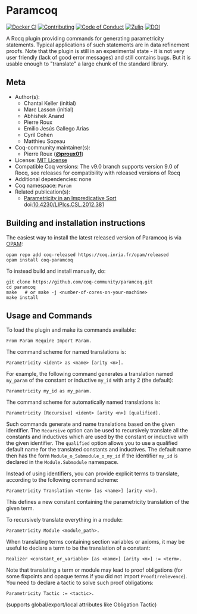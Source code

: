 <!---
This file was generated from `meta.yml`, please do not edit manually.
Follow the instructions on https://github.com/coq-community/templates to regenerate.
--->
# Paramcoq

[![Docker CI][docker-action-shield]][docker-action-link]
[![Contributing][contributing-shield]][contributing-link]
[![Code of Conduct][conduct-shield]][conduct-link]
[![Zulip][zulip-shield]][zulip-link]
[![DOI][doi-shield]][doi-link]

[docker-action-shield]: https://github.com/coq-community/paramcoq/actions/workflows/docker-action.yml/badge.svg?branch=v9.0
[docker-action-link]: https://github.com/coq-community/paramcoq/actions/workflows/docker-action.yml

[contributing-shield]: https://img.shields.io/badge/contributions-welcome-%23f7931e.svg
[contributing-link]: https://github.com/coq-community/manifesto/blob/master/CONTRIBUTING.md

[conduct-shield]: https://img.shields.io/badge/%E2%9D%A4-code%20of%20conduct-%23f15a24.svg
[conduct-link]: https://github.com/coq-community/manifesto/blob/master/CODE_OF_CONDUCT.md

[zulip-shield]: https://img.shields.io/badge/chat-on%20zulip-%23c1272d.svg
[zulip-link]: https://coq.zulipchat.com/#narrow/stream/237663-coq-community-devs.20.26.20users


[doi-shield]: https://zenodo.org/badge/DOI/10.4230/LIPIcs.CSL.2012.381.svg
[doi-link]: https://doi.org/10.4230/LIPIcs.CSL.2012.381

A Rocq plugin providing commands for generating parametricity statements.
Typical applications of such statements are in data refinement proofs.
Note that the plugin is still in an experimental state - it is not very user
friendly (lack of good error messages) and still contains bugs. But it
is usable enough to "translate" a large chunk of the standard library.

## Meta

- Author(s):
  - Chantal Keller (initial)
  - Marc Lasson (initial)
  - Abhishek Anand
  - Pierre Roux
  - Emilio Jesús Gallego Arias
  - Cyril Cohen
  - Matthieu Sozeau
- Coq-community maintainer(s):
  - Pierre Roux ([**@proux01**](https://github.com/proux01))
- License: [MIT License](LICENSE)
- Compatible Coq versions: The v9.0 branch supports version 9.0 of Rocq, see releases for compatibility with released versions of Rocq
- Additional dependencies: none
- Coq namespace: `Param`
- Related publication(s):
  - [Parametricity in an Impredicative Sort](https://hal.archives-ouvertes.fr/hal-00730913/) doi:[10.4230/LIPIcs.CSL.2012.381](https://doi.org/10.4230/LIPIcs.CSL.2012.381)

## Building and installation instructions

The easiest way to install the latest released version of Paramcoq
is via [OPAM](https://opam.ocaml.org/doc/Install.html):

```shell
opam repo add coq-released https://coq.inria.fr/opam/released
opam install coq-paramcoq
```

To instead build and install manually, do:

``` shell
git clone https://github.com/coq-community/paramcoq.git
cd paramcoq
make   # or make -j <number-of-cores-on-your-machine> 
make install
```


## Usage and Commands

To load the plugin and make its commands available:
```coq
From Param Require Import Param.
```

The command scheme for named translations is:
```
Parametricity <ident> as <name> [arity <n>].
```
For example, the following command generates a translation named `my_param`
of the constant or inductive `my_id` with arity 2 (the default):
```coq
Parametricity my_id as my_param.
```

The command scheme for automatically named translations is:
```coq
Parametricity [Recursive] <ident> [arity <n>] [qualified].
```
Such commands generate and name translations based on the given identifier.
The `Recursive` option can be used to recursively translate all the constants
and inductives which are used by the constant or inductive with the given
identifier. The `qualified` option allows you to use a qualified default name
for the translated constants and inductives. The default name then has the form
`Module_o_Submodule_o_my_id` if the identifier `my_id` is declared in the
`Module.Submodule` namespace.

Instead of using identifiers, you can provide explicit terms to translate,
according to the following command scheme:
```coq
Parametricity Translation <term> [as <name>] [arity <n>].
```
This defines a new constant containing the parametricity translation of
the given term.

To recursively translate everything in a module:
```coq
Parametricity Module <module_path>.
```

When translating terms containing section variables or axioms,
it may be useful to declare a term to be the translation of a constant:
```coq
Realizer <constant_or_variable> [as <name>] [arity <n>] := <term>.
```

Note that translating a term or module may lead to proof obligations (for some
fixpoints and opaque terms if you did not import `ProofIrrelevence`). You need to
declare a tactic to solve such proof obligations:
```coq
Parametricity Tactic := <tactic>.
```
(supports global/export/local attributes like Obligation Tactic)
